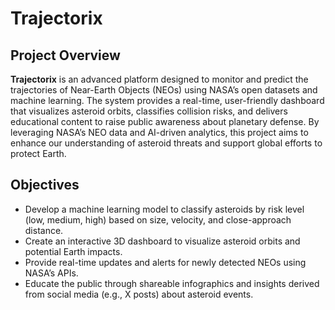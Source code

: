 # Trajectorix

## Project Overview

**Trajectorix** is an advanced platform designed to monitor and predict the trajectories of Near-Earth Objects (NEOs) using NASA’s open datasets and machine learning. The system provides a real-time, user-friendly dashboard that visualizes asteroid orbits, classifies collision risks, and delivers educational content to raise public awareness about planetary defense. By leveraging NASA’s NEO data and AI-driven analytics, this project aims to enhance our understanding of asteroid threats and support global efforts to protect Earth.

## Objectives
* Develop a machine learning model to classify asteroids by risk level (low, medium, high) based on size, velocity, and close-approach distance.
* Create an interactive 3D dashboard to visualize asteroid orbits and potential Earth impacts.
* Provide real-time updates and alerts for newly detected NEOs using NASA’s APIs.
* Educate the public through shareable infographics and insights derived from social media (e.g., X posts) about asteroid events.
